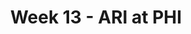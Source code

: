 ---
layout: game
title: Week 13 - ARI at PHI
season: 2013
game_id: 2013_13_ARI_PHI
away_team: ARI
home_team: PHI
---